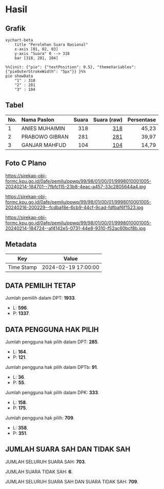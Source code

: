 # Hasil

## Grafik

```mermaid
xychart-beta
    title "Perolehan Suara Nasional"
    x-axis [01, 02, 03]
    y-axis "Suara" 0 --> 318
    bar [318, 281, 104]
```

```mermaid
%%{init: {"pie": {"textPosition": 0.5}, "themeVariables": {"pieOuterStrokeWidth": "5px"}} }%%
pie showData
    "1" : 318
    "2" : 281
    "3" : 104
```

## Tabel

| No. | Nama Paslon    | Suara | Suara (raw) | Persentase |
|:--- |:-------------- | -----:| -----------:| ----------:|
| 1   | ANIES MUHAIMIN | 318   | [318][p-1]  | 45,23      |
| 2   | PRABOWO GIBRAN | 281   | [281][p-2]  | 39,97      |
| 3   | GANJAR MAHFUD  | 104   | [104][p-3]  | 14,79      |


[p-1]: https://github.com/gigit-pemilu/pemilu-2024/blob/main/pilpres/hitung-suara/sub/99-luar-negeri/sub/98-riyadh-arab-saudi/sub/01-riyadh-arab-saudi/sub/0001-riyadh-arab-saudi/sub/005-tps-004/sub/paslon-1.txt
[p-2]: https://github.com/gigit-pemilu/pemilu-2024/blob/main/pilpres/hitung-suara/sub/99-luar-negeri/sub/98-riyadh-arab-saudi/sub/01-riyadh-arab-saudi/sub/0001-riyadh-arab-saudi/sub/005-tps-004/sub/paslon-2.txt
[p-3]: https://github.com/gigit-pemilu/pemilu-2024/blob/main/pilpres/hitung-suara/sub/99-luar-negeri/sub/98-riyadh-arab-saudi/sub/01-riyadh-arab-saudi/sub/0001-riyadh-arab-saudi/sub/005-tps-004/sub/paslon-3.txt

## Foto C Plano

https://sirekap-obj-formc.kpu.go.id/0afe/pemilu/ppwp/99/98/01/00/01/9998010001005-20240214-184701--7fbfc115-23b8-4eac-a457-33c2805644a4.jpg

https://sirekap-obj-formc.kpu.go.id/0afe/pemilu/ppwp/99/98/01/00/01/9998010001005-20240216-200229--fcdbaf8e-6cb9-44cf-9cad-fdfbaf6f1523.jpg

https://sirekap-obj-formc.kpu.go.id/0afe/pemilu/ppwp/99/98/01/00/01/9998010001005-20240214-184724--af4142e5-0731-44e8-9310-f52ac60bcf8b.jpg


## Metadata

| Key        | Value               |
| ---------- | ------------------- |
| Time Stamp | 2024-02-19 17:00:00 |


## DATA PEMILIH TETAP

Jumlah pemilih dalam DPT: **1933**.
 * L: **596**.
 * P: **1337**.

## DATA PENGGUNA HAK PILIH

Jumlah pengguna hak pilih dalam DPT: **285**.
 * L: **164**.
 * P: **121**.

Jumlah pengguna hak pilih dalam DPTb: **91**.
 * L: **36**.
 * P: **55**.

Jumlah pengguna hak pilih dalam DPK: **333**.
 * L: **158**.
 * P: **175**.

Jumlah pengguna hak pilih: **709**.
 * L: **358**.
 * P: **351**.

## JUMLAH SUARA SAH DAN TIDAK SAH

JUMLAH SELURUH SUARA SAH: **703**.

JUMLAH SUARA TIDAK SAH: **6**.

JUMLAH SELURUH SUARA SAH DAN SUARA TIDAK SAH: **709**.


